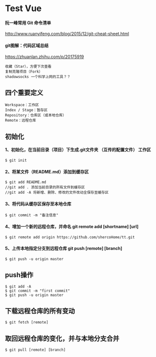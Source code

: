# Test Vue

#### 阮一峰常用 Git 命令清单
http://www.ruanyifeng.com/blog/2015/12/git-cheat-sheet.html
#### git图解：代码区域总结
https://zhuanlan.zhihu.com/p/20175919
```
收藏（Star），方便下次查看
复制克隆项目（Fork）
shadowsocks 一个科学上网的工具？？
```



## 四个重要定义
```
Workspace：工作区
Index / Stage：暂存区
Repository：仓库区（或本地仓库）
Remote：远程仓库
```

## 初始化

#### 1、初始化，在当前目录（项目）下生成.git文件夹 （互传的配置文件） 工作区
```
$ git init
```
#### 2、将某文件（README.md）添加到缓存区
```
$ git add README.md
//git add . 添加当前目录的所有文件到缓存区
//git add -A 将新增、删除、修改的文件改动全保存至缓存区
```
#### 3、将代码从缓存区保存至本地仓库
```
$ git commit -m "备注信息"
```
#### 4、增加一个新的远程仓库，并命名  git remote add [shortname] [url]
```
$ git remote add origin https://github.com/shercoHome/tt.git
```
#### 5、上传本地指定分支到远程仓库  git push [remote] [branch]
```
$ git push -u origin master
```

## push操作

```
$ git add -A
$ git commit -m "first commit"
$ git push -u origin master
```

## 下载远程仓库的所有变动
```
$ git fetch [remote]
```
## 取回远程仓库的变化，并与本地分支合并
```
$ git pull [remote] [branch]
```
